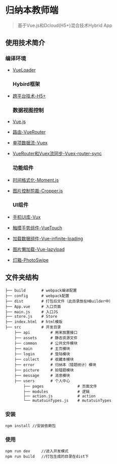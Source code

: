 ﻿# 归纳本教师端

> 基于Vue.js和Dcloud(H5+)混合技术Hybrid App

使用技术简介
------------

### 编译环境

-	[VueLoader](http://vue-loader.vuejs.org/en/index.html)

	### Hybird框架

-	[跨平台技术-H5+](http://www.dcloud.io/runtime.html)

	### 数据视图控制

-	[Vue.js](http://cn.vuejs.org/guide/)

-	[路由-VueRouter](http://router.vuejs.org/zh-cn/index.html)

-	[单项数据流-Vuex](http://vuex.vuejs.org/zh-cn/index.html)

-	[VueRouter和Vuex流同步-Vuex-router-sync](https://github.com/vuejs/vuex-router-sync)

	### 功能组件

-	[时间格式化-Moment.js](http://momentjs.cn/)

-	[图片控制剪裁-Cropper.js](https://fengyuanchen.github.io/cropperjs/)

	### UI组件

-	[手机UI库-Vux](https://vuxjs.gitbooks.io/vux/content/about/component-standard.html)

-	[触摸手势组件-VueTouch](https://github.com/vuejs/vue-touch)

-	[加载数据组件-Vue-infinite-loading](https://peachscript.github.io/vue-infinite-loading/#!/slots)

-	[图片懒加载-Vue-lazyload](https://github.com/hilongjw/vue-lazyload)

-	[灯箱-PhotoSwipe](https://github.com/dimsemenov/PhotoSwipe)

文件夹结构
----------

```
├── build       # webpack编译配置
├── config      # webpack配置
├── dist        # 打包后文件（此目录放在HBuilder中）
├── App.vue     # 入口页面
├── main.js     # 入口JS
├── store.js    # Store
├── index.html  # html模版
├── src         # 开发目录
    ├── api         # 用来放置接口
    ├── assets      # 静态资源文件
    ├── common      # 公共文件模块
    ├── main        # 主页模块
    ├── login       # 登陆模块
    ├── collect     # 收藏本模块
    ├── error       # 归纳本（错题统计）模块
    ├── picture     # 拍错题模块
    ├── message     # 消息模块
    ├── users       # 个人中心
        ├── pages               # 页面文件
        ├── modules             # 逻辑
        ├── action.js           # action
        └── mutatuinTypes.js    # mutatuinTypes
```

### 安装

```
npm install //安装依赖包
```

### 使用

```
npm run dev     //进入开发模式
npm run build   //打包生成的目录在dist下
```
